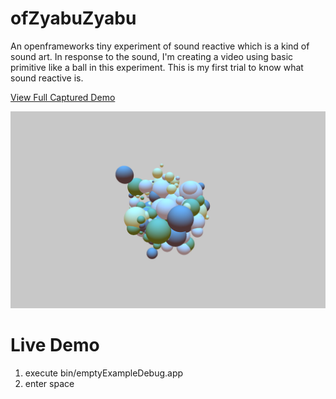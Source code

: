 ofZyabuZyabu
============

An openframeworks tiny experiment of sound reactive which is a kind of sound art. 
In response to the sound, I'm creating a video 
using basic primitive like a ball in this experiment. This is my first trial to know what sound reactive is.

[View Full Captured Demo](https://vimeo.com/35128266)

<img src="https://github.com/after12am/ofZyabuZyabu/blob/master/bin/data/zyabu-zyabu.png"/>


Live Demo
=========

1. execute bin/emptyExampleDebug.app
2. enter space

